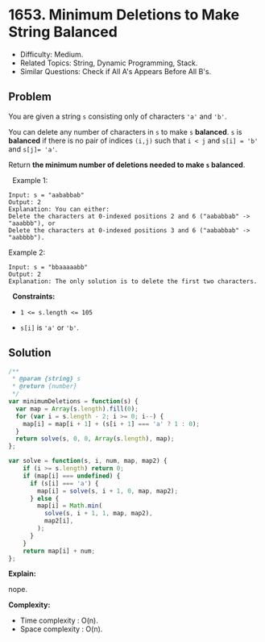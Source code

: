 # 1653. Minimum Deletions to Make String Balanced

- Difficulty: Medium.
- Related Topics: String, Dynamic Programming, Stack.
- Similar Questions: Check if All A's Appears Before All B's.

## Problem

You are given a string `s` consisting only of characters `'a'` and `'b'`​​​​.

You can delete any number of characters in `s` to make `s` **balanced**. `s` is **balanced** if there is no pair of indices `(i,j)` such that `i < j` and `s[i] = 'b'` and `s[j]= 'a'`.

Return **the **minimum** number of deletions needed to make **`s`** **balanced****.

 
Example 1:

```
Input: s = "aababbab"
Output: 2
Explanation: You can either:
Delete the characters at 0-indexed positions 2 and 6 ("aababbab" -> "aaabbb"), or
Delete the characters at 0-indexed positions 3 and 6 ("aababbab" -> "aabbbb").
```

Example 2:

```
Input: s = "bbaaaaabb"
Output: 2
Explanation: The only solution is to delete the first two characters.
```

 
**Constraints:**


	
- `1 <= s.length <= 105`
	
- `s[i]` is `'a'` or `'b'`​​.



## Solution

```javascript
/**
 * @param {string} s
 * @return {number}
 */
var minimumDeletions = function(s) {
  var map = Array(s.length).fill(0);
  for (var i = s.length - 2; i >= 0; i--) {
    map[i] = map[i + 1] + (s[i + 1] === 'a' ? 1 : 0);
  }
  return solve(s, 0, 0, Array(s.length), map);
};

var solve = function(s, i, num, map, map2) {
    if (i >= s.length) return 0;
    if (map[i] === undefined) {
      if (s[i] === 'a') {
        map[i] = solve(s, i + 1, 0, map, map2);
      } else {
        map[i] = Math.min(
          solve(s, i + 1, 1, map, map2),
          map2[i],
        );
      }
    }
    return map[i] + num;
};
```

**Explain:**

nope.

**Complexity:**

* Time complexity : O(n).
* Space complexity : O(n).
